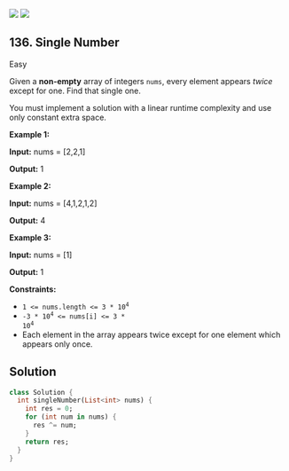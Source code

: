 [![](https://img.shields.io/github/stars/LeetCode-in-Dart/LeetCode-in-Dart?label=Stars&style=flat-square)](https://github.com/LeetCode-in-Dart/LeetCode-in-Dart)
[![](https://img.shields.io/github/forks/LeetCode-in-Dart/LeetCode-in-Dart?label=Fork%20me%20on%20GitHub%20&style=flat-square)](https://github.com/LeetCode-in-Dart/LeetCode-in-Dart/fork)

## 136\. Single Number

Easy

Given a **non-empty** array of integers `nums`, every element appears _twice_ except for one. Find that single one.

You must implement a solution with a linear runtime complexity and use only constant extra space.

**Example 1:**

**Input:** nums = [2,2,1]

**Output:** 1

**Example 2:**

**Input:** nums = [4,1,2,1,2]

**Output:** 4

**Example 3:**

**Input:** nums = [1]

**Output:** 1

**Constraints:**

*   <code>1 <= nums.length <= 3 * 10<sup>4</sup></code>
*   <code>-3 * 10<sup>4</sup> <= nums[i] <= 3 * 10<sup>4</sup></code>
*   Each element in the array appears twice except for one element which appears only once.

## Solution

```dart
class Solution {
  int singleNumber(List<int> nums) {
    int res = 0;
    for (int num in nums) {
      res ^= num;
    }
    return res;
  }
}
```